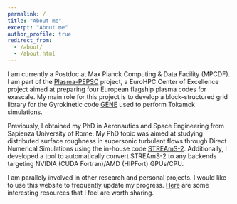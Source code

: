 ```yaml
---
permalink: /
title: "About me"
excerpt: "About me"
author_profile: true
redirect_from: 
  - /about/
  - /about.html
---
```

I am currently a Postdoc at Max Planck Computing & Data Facility (MPCDF). I am part of the [Plasma-PEPSC](https://plasma-pepsc.eu/) project, a EuroHPC Center of Excellence project aimed at preparing four European flagship plasma codes for exascale. My main role for this project is to develop a block-structured grid library for the Gyrokinetic code [GENE](http://genecode.org/) used to perform Tokamok simulations.  

Previously, I obtained my PhD in Aeronautics and Space Engineering from Sapienza University of Rome. My PhD topic was aimed at studying distributed surface roughness in supersonic turbulent flows through Direct Numerical Simulations using the in-house code [STREAmS-2](https://github.com/STREAmS-CFD/STREAmS-2). Additionally, I developed a tool to automatically convert STREAmS-2 to any backends targeting NVIDIA (CUDA Fortran)/AMD (HIPFort) GPUs/CPU.

I am parallely involved in other research and personal projects. I would like to use this website to frequently update my progress. [Here](others) are some interesting resources that I feel are worth sharing. 
